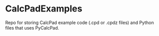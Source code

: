 # CalcPadExamples
Repo for storing CalcPad example code (.cpd or .cpdz files) and Python files that uses PyCalcPad.
